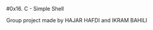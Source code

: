 #0x16. C - Simple Shell




















































































Group project made by HAJAR HAFDI and IKRAM BAHILI
